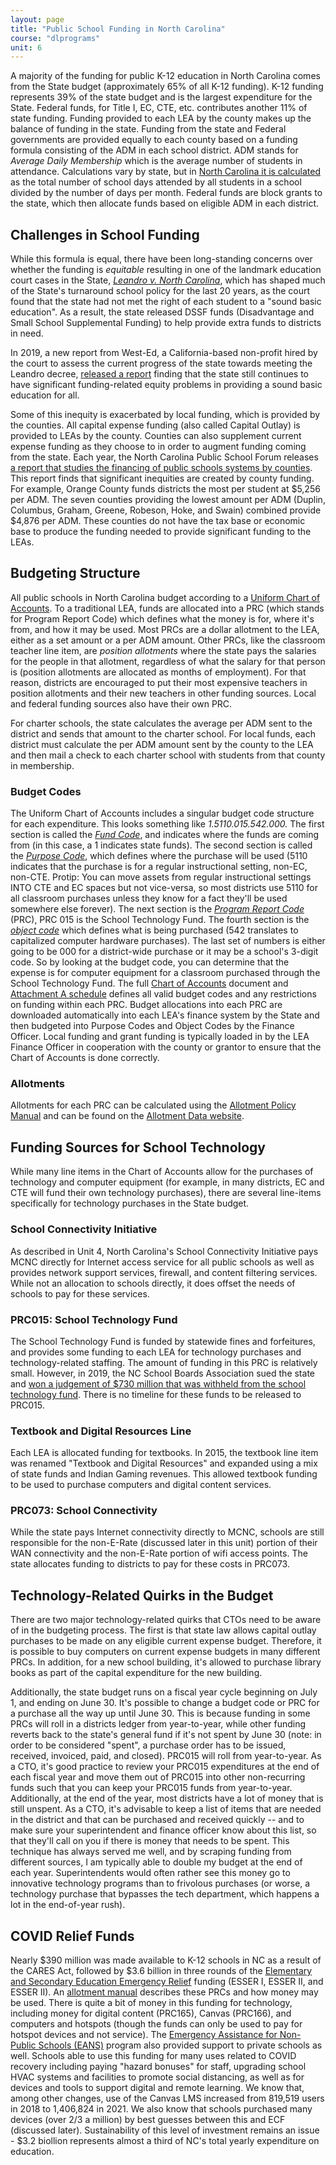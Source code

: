 ```yaml
---
layout: page
title: "Public School Funding in North Carolina"
course: "dlprograms"
unit: 6
---
```

A majority of the funding for public K-12 education in North Carolina comes from the State budget (approximately 65% of all K-12 funding). K-12 funding represents 39% of the state budget and is the largest expenditure for the State.  Federal funds, for Title I, EC, CTE, etc. contributes another 11% of state funding. Funding provided to each LEA by the county makes up the balance of funding in the state. Funding from the state and Federal governments are provided equally to each county based on a funding formula consisting of the ADM in each school district. ADM stands for _Average Daily Membership_ which is the average number of students in attendance. Calculations vary by state, but in [North Carolina it is calculated][1] as the total number of school days attended by all students in a school divided by the number of days per month. Federal funds are block grants to the state, which then allocate funds based on eligible ADM in each district.

## Challenges in School Funding
While this formula is equal, there have been long-standing concerns over whether the funding is _equitable_ resulting in one of the landmark education court cases in the State, [_Leandro v. North Carolina_][2], which has shaped much of the State's turnaround school policy for the last 20 years, as the court found that the state had not met the right of each student to a "sound basic education". As a result, the state released DSSF funds (Disadvantage and Small School Supplemental Funding) to help provide extra funds to districts in need.

In 2019, a new report from West-Ed, a California-based non-profit hired by the court to assess the current progress of the state towards meeting the Leandro decree, [released a report][3] finding that the state still continues to have significant funding-related equity problems in providing a sound basic education for all. 

Some of this inequity is exacerbated by local funding, which is provided by the counties. All capital expense funding (also called Capital Outlay) is provided to LEAs by the county. Counties can also supplement current expense funding as they choose to in order to augment funding coming from the state. Each year, the North Carolina Public School Forum releases [a report that studies the financing of public schools systems by counties][4]. This report finds that significant inequities are created by county funding. For example, Orange County funds districts the most per student at $5,256 per ADM. The seven counties providing the lowest amount per ADM (Duplin, Columbus, Graham, Greene, Robeson, Hoke, and Swain) combined provide $4,876 per ADM. These counties do not have the tax base or economic base to produce the funding needed to provide significant funding to the LEAs. 

## Budgeting Structure
All public schools in North Carolina budget according to a [Uniform Chart of Accounts][5]. To a traditional LEA, funds are allocated into a PRC (which stands for Program Report Code) which defines what the money is for, where it's from, and how it may be used. Most PRCs are a dollar allotment to the LEA, either as a set amount or a per ADM amount. Other PRCs, like the classroom teacher line item, are _position allotments_ where the state pays the salaries for the people in that allotment, regardless of what the salary for that person is (position allotments are allocated as months of employment). For that reason, districts are encouraged to put their most expensive teachers in position allotments and their new teachers in other funding sources. Local and federal funding sources also have their own PRC.

For charter schools, the state calculates the average per ADM sent to the district and sends that amount to the charter school. For local funds, each district must calculate the per ADM amount sent by the county to the LEA and then mail a check to each charter school with students from that county in membership.

### Budget Codes
The Uniform Chart of Accounts includes a singular budget code structure for each expenditure. This looks something like _1.5110.015.542.000._ The first section is called the [_Fund Code_][6], and indicates where the funds are coming from (in this case, a 1 indicates state funds). The second section is called the _[Purpose Code][7]_, which defines where the purchase will be used (5110 indicates that the purchase is for a regular instructional setting, non-EC, non-CTE. Protip: You can move assets from regular instructional settings INTO CTE and EC spaces but not vice-versa, so most districts use 5110 for all classroom purchases unless they know for a fact they'll be used somewhere else forever). The next section is the _[Program Report Code][8]_ (PRC), PRC 015 is the School Technology Fund. The fourth section is the _[object code][9]_ which defines what is being purchased (542 translates to capitalized computer hardware purchases). The last set of numbers is either going to be 000 for a district-wide purchase or it may be a school's 3-digit code. So by looking at the budget code, you can determine that the expense is for computer equipment for a classroom purchased through the School Technology Fund. The full [Chart of Accounts][10] document and [Attachment A schedule][11] defines all valid budget codes and any restrictions on funding  within each PRC. Budget allocations into each PRC are downloaded automatically into each LEA's finance system by the State and then budgeted into Purpose Codes and Object Codes by the Finance Officer. Local funding and grant funding is typically loaded in by the LEA Finance Officer in cooperation with the county or grantor to ensure that the Chart of Accounts is done correctly. 

### Allotments
Allotments for each PRC can be calculated using the [Allotment Policy Manual][12] and can be found on the [Allotment Data website][13].

## Funding Sources for School Technology
While many line items in the Chart of Accounts allow for the purchases of technology and computer equipment (for example, in many districts, EC and CTE will fund their own technology purchases), there are several line-items specifically for technology purchases in the State budget.

### School Connectivity Initiative
As described in Unit 4, North Carolina's School Connectivity Initiative pays MCNC directly for Internet access service for all public schools as well as  provides network support services, firewall, and content filtering services. While not an allocation to schools directly, it does offset the needs of schools to pay for these services.

### PRC015: School Technology Fund
The School Technology Fund is funded by statewide fines and forfeitures, and provides some funding to each LEA for technology purchases and technology-related staffing. The amount of funding in this PRC is relatively small. However, in 2019, the NC School Boards Association sued the state and [won a judgement of $730 million that was withheld from the school technology fund][14]. There is no timeline for these funds to be released to PRC015.

### Textbook and Digital Resources Line
Each LEA is allocated funding for textbooks. In 2015, the textbook line item was renamed "Textbook and Digital Resources" and expanded using a mix of state funds and Indian Gaming revenues. This allowed textbook funding to be used to purchase computers and digital content services.

### PRC073: School Connectivity
While the state pays Internet connectivity directly to MCNC, schools are still responsible for the non-E-Rate (discussed later in this unit) portion of their WAN connectivity and the non-E-Rate portion of wifi access points. The state allocates funding to districts to pay for these costs in PRC073. 

## Technology-Related Quirks in the Budget
There are two major technology-related quirks that CTOs need to be aware of in the budgeting process. The first is that state law allows capital outlay purchases to be made on any eligible current expense budget. Therefore, it is possible to buy computers on current expense budgets in many different PRCs. In addition, for a new school building, it's allowed to purchase library books as part of the capital expenditure for the new building. 

Additionally, the state budget runs on a fiscal year cycle beginning on July 1, and ending on June 30. It's possible to change a budget code or PRC for a purchase all the way up until June 30. This is because funding in some PRCs will roll in a districts ledger from year-to-year, while other funding reverts back to the state's general fund if it's not spent by June 30 (note: in order to be considered "spent", a purchase order has to be issued, received, invoiced, paid, and closed). PRC015 will roll from year-to-year. As a CTO, it's good practice to review your PRC015 expenditures at the end of each fiscal year and move them out of PRC015 into other non-recurring funds such that you can keep your PRC015 funds from year-to-year. Additionally, at the end of the year, most districts have a lot of money that is still unspent. As a CTO, it's advisable to keep a list of items that are needed in the district and that can be purchased and received quickly -- and to make sure your superintendent and finance officer know about this list, so that they'll call on you if there is money that needs to be spent. This technique has always served me well, and by scraping funding from different sources, I am typically able to double my budget at the end of each year. Superintendents would often rather see this money go to innovative technology programs than to frivolous purchases (or worse, a technology purchase that bypasses the tech department, which happens a lot in the end-of-year rush). 

## COVID Relief Funds
Nearly $390 million was made available to K-12 schools in NC as a result of the CARES Act, followed by $3.6 billion in three rounds of the [Elementary and Secondary Education Emergency Relief](https://oese.ed.gov/offices/education-stabilization-fund/elementary-secondary-school-emergency-relief-fund/) funding (ESSER I, ESSER II, and ESSER II). An [allotment manual][15] describes these PRCs and how money may be used. There is quite a bit of money in this funding for technology, including money for digital content (PRC165), Canvas (PRC166), and computers and hotspots (though the funds can only be used to pay for hotspot devices and not service). The [Emergency Assistance for Non-Public Schools (EANS)](https://www.dpi.nc.gov/districts-schools/federal-program-monitoring/emergency-assistance-nonpublic-schools-eans) program also provided support to private schools as well. Schools able to use this funding for many uses related to COVID recovery including paying "hazard bonuses" for staff, upgrading school HVAC systems and facilities to promote social distancing, as well as for devices and tools to support digital and remote learning. We know that, among other changes, use of the Canvas LMS increased from 819,519 users in 2018 to 1,406,824 in 2021. We also know that schools purchased many devices (over 2/3 a million) by best guesses between this and ECF (discussed later). Sustainability of this level of investment remains an issue - $3.2 biollion represents almost a third of NC's total yearly expenditure on education. 

[1]:	https://www.dpi.nc.gov/districts-schools/district-operations/financial-and-business-services/demographics-and-finances/student-accounting-data
[2]:	https://law.justia.com/cases/north-carolina/supreme-court/1997/179pa96-0.html
[3]:	https://www.ncforum.org/wp-content/uploads/2019/12/Sound-Basic-Education-for-All-An-Action-Plan-for-North-Carolina.pdf
[4]:	https://www.ncforum.org/lsfs/
[5]:	https://www.dpi.nc.gov/districts-schools/district-operations/financial-and-business-services/school-district-finance-operations/chart-accounts#working-documents-fy-2022-2023
[6]:	https://files.nc.gov/dpi/documents/fbs/finance/reporting/coa/2020/fundcodes.pdf
[7]:	https://www.dpi.nc.gov/media/15665/download?attachment
[8]:	https://www.dpi.nc.gov/media/15785/download?attachment
[9]:	https://www.dpi.nc.gov/media/15345/download?attachment
[10]:	https://www.dpi.nc.gov/documents/fbs/finance/reporting/coa/coa-10-06-2022xls/download?attachment
[11]:	https://schfin.dpi.state.nc.us/ReportDownload/AttachAExcel
[12]:	https://www.dpi.nc.gov/media/8595/download
[13]:	http://apps.schools.nc.gov/ords/f?p=144:1::::::
[14]:	https://www.carolinajournal.com/news-article/court-gives-the-state-more-time-to-pay-730-million-judgment-in-lawsuit-over-school-technology-funds/
[15]:	https://www.dpi.nc.gov/districts-schools/district-operations/financial-and-business-services/covid-funds#esser-iii
